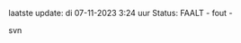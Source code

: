 laatste update: 
di 07-11-2023  3:24   uur 
Status: FAALT - fout - 
<div class="service R">svn</div>